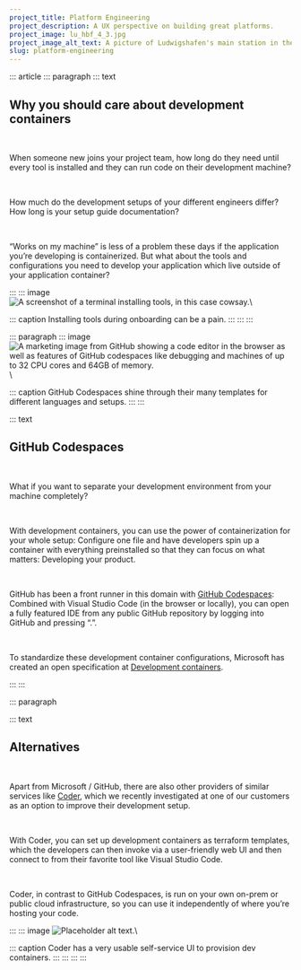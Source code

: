 ```yaml
---
project_title: Platform Engineering
project_description: A UX perspective on building great platforms.
project_image: lu_hbf_4_3.jpg
project_image_alt_text: A picture of Ludwigshafen's main station in the fifties.
slug: platform-engineering
---
```


::: article
::: paragraph
::: text
## Why you should care about development containers

&nbsp;

When someone new joins your project team, how long do they need until every tool is installed and they can run code on their development machine?

&nbsp;

How much do the development setups of your different engineers differ?
How long is your setup guide documentation?

&nbsp;

“Works on my machine” is less of a problem these days if the application you’re developing is containerized.
But what about the tools and configurations you need to develop your application which live outside of your application container?

:::
::: image
![A screenshot of a terminal installing tools, in this case cowsay.](../static/img/cowsay.png)\

::: caption
Installing tools during onboarding can be a pain.
:::
:::
:::

::: paragraph
::: image
![A marketing image from GitHub showing a code editor in the browser as well as features of GitHub codespaces like debugging and machines of up to 32 CPU cores and 64GB of memory.](../static/img/codespaces_social.jpg)\

::: caption
GitHub Codespaces shine through their many templates for different languages and setups.
:::
:::

::: text
## GitHub Codespaces

&nbsp;

What if you want to separate your development environment from your machine completely?

&nbsp;

With development containers, you can use the power of containerization for your whole setup: Configure one file and have developers spin up a container with everything preinstalled so that they can focus on what matters: Developing your product.

&nbsp;

GitHub has been a front runner in this domain with [GitHub Codespaces](https://github.com/features/codespaces): Combined with Visual Studio Code (in the browser or locally), you can open a fully featured IDE from any public GitHub repository by logging into GitHub and pressing “.”.

&nbsp;

To standardize these development container configurations, Microsoft has created an open specification at [Development containers](https://containers.dev/).

:::
:::

::: paragraph

::: text
## Alternatives

&nbsp;

Apart from Microsoft / GitHub, there are also other providers of similar services like [Coder](https://coder.com/), which we recently investigated at one of our customers as an option to improve their development setup.

&nbsp;

With Coder, you can set up development containers as terraform templates, which the developers can then invoke via a user-friendly web UI and then connect to from their favorite tool like Visual Studio Code.

&nbsp;

Coder, in contrast to GitHub Codespaces, is run on your own on-prem or public cloud infrastructure, so you can use it independently of where you’re hosting your code.

:::
::: image
![Placeholder alt text.](../static/img/coder.jpg)\

::: caption
Coder has a very usable self-service UI to provision dev containers.
:::
:::
:::
:::